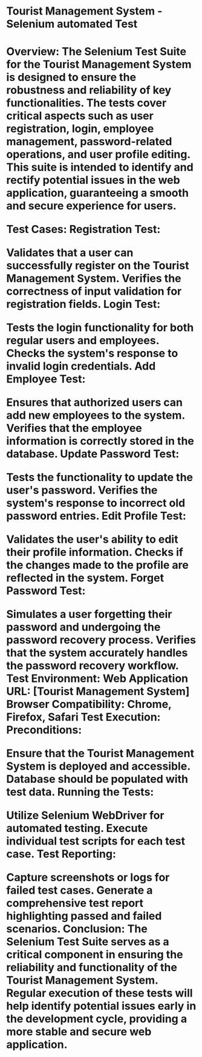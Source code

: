 <h1>Tourist Management System - Selenium automated Test<h1>

Overview:
The Selenium Test Suite for the Tourist Management System is designed to ensure the robustness and reliability of key functionalities. The tests cover critical aspects such as user registration, login, employee management, password-related operations, and user profile editing. This suite is intended to identify and rectify potential issues in the web application, guaranteeing a smooth and secure experience for users.

Test Cases:
Registration Test:

Validates that a user can successfully register on the Tourist Management System.
Verifies the correctness of input validation for registration fields.
Login Test:

Tests the login functionality for both regular users and employees.
Checks the system's response to invalid login credentials.
Add Employee Test:

Ensures that authorized users can add new employees to the system.
Verifies that the employee information is correctly stored in the database.
Update Password Test:

Tests the functionality to update the user's password.
Verifies the system's response to incorrect old password entries.
Edit Profile Test:

Validates the user's ability to edit their profile information.
Checks if the changes made to the profile are reflected in the system.
Forget Password Test:

Simulates a user forgetting their password and undergoing the password recovery process.
Verifies that the system accurately handles the password recovery workflow.
Test Environment:
Web Application URL: [Tourist Management System]
Browser Compatibility: Chrome, Firefox, Safari
Test Execution:
Preconditions:

Ensure that the Tourist Management System is deployed and accessible.
Database should be populated with test data.
Running the Tests:

Utilize Selenium WebDriver for automated testing.
Execute individual test scripts for each test case.
Test Reporting:

Capture screenshots or logs for failed test cases.
Generate a comprehensive test report highlighting passed and failed scenarios.
Conclusion:
The Selenium Test Suite serves as a critical component in ensuring the reliability and functionality of the Tourist Management System. Regular execution of these tests will help identify potential issues early in the development cycle, providing a more stable and secure web application.
